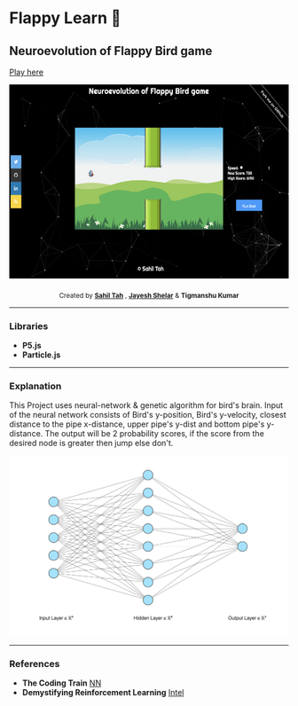 # Flappy Learn 🐣
## Neuroevolution of Flappy Bird game

[Play here](http://bit.ly/flappy_learn)

<p align="center">
  <img src="assets/game.png" height="350">
</p>

<p align="center">
  <sub>Created by <a href="https://github.com/Sahil-Tah"><strong>Sahil Tah</strong></a> , <a href="https://github.com/jayu3773
    "><strong>Jayesh Shelar</strong></a> & <strong>Tigmanshu Kumar</strong>
</p>
<hr noshade>

### Libraries

* **P5.js**
* **Particle.js**
<hr noshade>

### Explanation
This Project uses neural-network & genetic algorithm for bird's brain. Input of the neural network consists of Bird's y-position, Bird's y-velocity, closest distance to the pipe x-distance, upper pipe's y-dist and bottom pipe's y-distance. The output will be 2 probability scores, if the score from the desired node is greater then jump else don't.

![nn](assets/nn2.png)
<hr noshade>

### References
* **The Coding Train** [NN](https://github.com/CodingTrain/Toy-Neural-Network-JS)
* **Demystifying Reinforcement Learning** [Intel](https://www.intel.ai/demystifying-deep-reinforcement-learning/#gs.0lgpgr)
